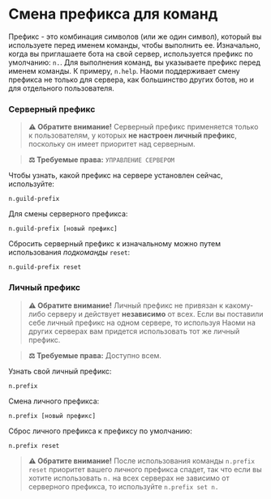 
# Смена префикса для команд

Префикс - это комбинация символов (или же один символ), который вы используете перед именем команды, чтобы выполнить ее.
Изначально, когда вы приглашаете бота на свой сервер, используется префикс по умолчанию: `n.`.
Для выполнения команд, вы указываете префикс перед именем команды. К примеру, `n.help`.
Наоми поддерживает смену префикса не только для сервера, как большинство других ботов, но и для отдельного пользователя.

### Серверный префикс
> **⚠️ Обратите внимание!**
Серверный префикс применяется только к пользователям, у которых **не настроен личный префикс**, поскольку он имеет приоритет над серверным.

> **⚖️ Требуемые права:**
`УПРАВЛЕНИЕ СЕРВЕРОМ`

Чтобы узнать, какой префикс на сервере установлен сейчас, используйте:
```
n.guild-prefix
```

Для смены серверного префикса:
```
n.guild-prefix [новый префикс]
```

Сбросить серверный префикс к изначальному можно путем использования *подкоманды*  `reset`:
```
n.guild-prefix reset
```

### Личный префикс

> **⚠️ Обратите внимание!**
Личный префикс не привязан к какому-либо серверу и действует **независимо** от всех.
Если вы поставили себе личный префикс на одном сервере, то используя Наоми на других серверах вам придется использовать тот же личный префикс.

> **⚖️ Требуемые права:**
Доступно всем.

Узнать свой личный префикс:
```
n.prefix
```

Смена личного префикса:
```
n.prefix [новый префикс]
```

Сброс личного префикса к префиксу по умолчанию:
```
n.prefix reset
```

> **⚠️ Обратите внимание!**
После использования команды `n.prefix reset` приоритет вашего личного префикса спадет, так что если вы хотите использовать `n.` на всех серверах не зависимо от серверного префикса, то используйте `n.prefix set n.`
